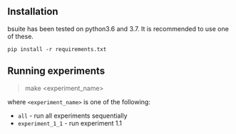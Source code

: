 
## Installation
bsuite has been tested on python3.6 and 3.7. It is recommended to use one of these.

`pip install -r requirements.txt`


## Running experiments
> make <experiment_name>

where `<experiment_name>` is one of the following:
* `all` - run all experiments sequentially
* `experiment_1_1` - run experiment 1.1
